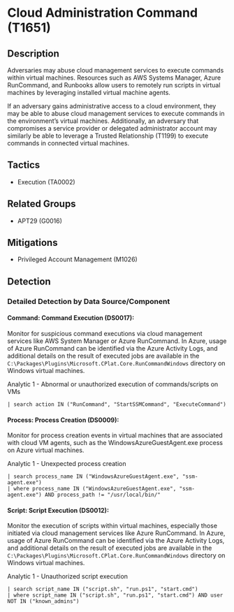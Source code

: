 # Cloud Administration Command (T1651)

## Description
Adversaries may abuse cloud management services to execute commands within virtual machines. Resources such as AWS Systems Manager, Azure RunCommand, and Runbooks allow users to remotely run scripts in virtual machines by leveraging installed virtual machine agents. 

If an adversary gains administrative access to a cloud environment, they may be able to abuse cloud management services to execute commands in the environment’s virtual machines. Additionally, an adversary that compromises a service provider or delegated administrator account may similarly be able to leverage a Trusted Relationship (T1199) to execute commands in connected virtual machines.

## Tactics
- Execution (TA0002)

## Related Groups
- APT29 (G0016)

## Mitigations
- Privileged Account Management (M1026)

## Detection

### Detailed Detection by Data Source/Component
#### Command: Command Execution (DS0017): 
Monitor for suspicious command executions via cloud management services like AWS System Manager or Azure RunCommand. In Azure, usage of Azure RunCommand can be identified via the Azure Activity Logs, and additional details on the result of  executed jobs are available in the `C:\Packages\Plugins\Microsoft.CPlat.Core.RunCommandWindows` directory on Windows virtual machines.

Analytic 1 - Abnormal or unauthorized execution of commands/scripts on VMs

``` index=cloud_logs sourcetype=aws:ssm OR sourcetype=azure:activity
| search action IN ("RunCommand", "StartSSMCommand", "ExecuteCommand")
```

#### Process: Process Creation (DS0009): 
Monitor for process creation events in virtual machines that are associated with cloud VM agents, such as the WindowsAzureGuestAgent.exe process on Azure virtual machines. 

Analytic 1 - Unexpected process creation

``` sourcetype=process_creation
| search process_name IN ("WindowsAzureGuestAgent.exe", "ssm-agent.exe")
| where process_name IN ("WindowsAzureGuestAgent.exe", "ssm-agent.exe") AND process_path != "/usr/local/bin/"
```

#### Script: Script Execution (DS0012): 
Monitor the execution of scripts within virtual machines, especially those initiated via cloud management services like Azure RunCommand. In Azure, usage of Azure RunCommand can be identified via the Azure Activity Logs, and additional details on the result of  executed jobs are available in the `C:\Packages\Plugins\Microsoft.CPlat.Core.RunCommandWindows` directory on Windows virtual machines.

Analytic 1 - Unauthorized script execution

``` sourcetype=azure:activity
| search script_name IN ("script.sh", "run.ps1", "start.cmd")
| where script_name IN ("script.sh", "run.ps1", "start.cmd") AND user NOT IN ("known_admins")
```


